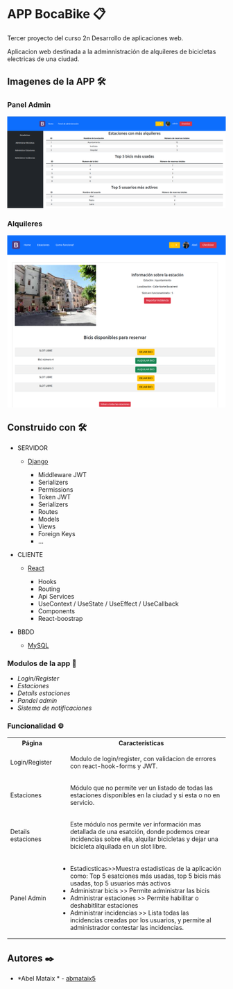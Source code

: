 # APP BocaBike 📋


Tercer proyecto del curso 2n Desarrollo de aplicaciones web.

Aplicacion web destinada a la adminnistración de alquileres de bicicletas electricas de una ciudad.


## Imagenes de la APP 🛠️

### Panel Admin

![Image text](https://github.com/abmataix5/Django_React_BocaBike/blob/main/imagenes_readme/Captura%20de%20pantalla%20de%202022-02-21%2019-36-43.png)

### Alquileres 

![Image text](https://github.com/abmataix5/Django_React_BocaBike/blob/main/imagenes_readme/Captura%20de%20pantalla%20de%202022-02-21%2019-36-58.png)

## Construido con 🛠️


 * SERVIDOR

     * [Django](https://www.djangoproject.com/)

    
        * Middleware JWT
        * Serializers
        * Permissions
        * Token JWT
        * Serializers
        * Routes
        * Models
        * Views
        * Foreign Keys
        * ...

       
 
 
* CLIENTE

    * [React](https://es.reactjs.org/)

        * Hooks
        * Routing 
        * Api Services 
        * UseContext / UseState / UseEffect / UseCallback
        * Components
        * React-boostrap
    


* BBDD

    * [MySQL](https://www.mysql.com/)



### Modulos de la app 🔩


* *Login/Register* 
* *Estaciones*
* *Details estaciones*
* *Pandel admin*
* *Sistema de notificaciones*


### Funcionalidad ⚙️

<table>
    <tr>
        <th>Página</th>
        <th>Características</th>
    </tr>
    <tr>
        <td>Login/Register</td>
        <td>
            <ul>
              Modulo de login/register, con validacion de errores con react-hook-forms y JWT.
            </ul>
        </td>
    </tr>
    <tr>
        <td>Estaciones</td>
        <td>
            <ul>
          Módulo que no permite ver un listado de todas las estaciones disponibles en la ciudad y si esta o no en servicio.
            </ul>
        </td>
    </tr>
     <tr>
        <td>Details estaciones</td>
        <td>
            <ul>
              Este módulo nos permite ver información mas detallada de una esatción, donde podemos crear incidencias sobre ella, alquilar bicicletas y dejar una bicicleta alquilada en un slot libre.
            </ul>
        </td>
    </tr>
    <tr>
        <td>Panel Admin</td>
        <td>
            <ul>
                <li>Estadicsticas>>Muestra estadisticas de la aplicación como: Top 5 esatciones más usadas, top 5 bicis más usadas, top 5 usuarios más activos</li>
                <li>Administrar bicis >> Permite administrar las bicis </li>
                <li>Administrar estaciones >> Permite habilitar o deshabitlitar estaciones </li>
                <li>Administrar incidencias >> Lista todas las incidencias creadas por los usuarios, y permite al administrador contestar las incidencias.</li>
            </ul>
        </td>
    </tr>
        
    
    
    
   
        
  
</table>



## Autores ✒️



* *Abel Mataix * - [abmataix5](https://github.com/abmataix5/)



